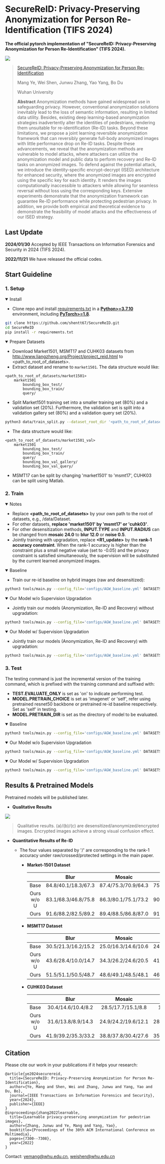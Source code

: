 



# SecureReID: Privacy-Preserving Anonymization for Person Re-Identification (TIFS 2024)

**The official pytorch implementation of "SecureReID: Privacy-Preserving Anonymization for Person Re-Identification" (TIFS 2024).**

![](./pics/framework.svg)

> [SecureReID: Privacy-Preserving Anonymization for Person Re-Identification](https://ieeexplore.ieee.org/abstract/document/10409614/ )
>
> Mang Ye, Wei Shen, Junwu Zhang, Yao Yang, Bo Du
>
> Wuhan University
>
> **Abstract** Anonymization methods have gained widespread use in safeguarding privacy. However, conventional anonymization solutions inevitably lead to the loss of semantic information, resulting in limited data utility. Besides, existing deep learning-based anonymization strategies inadvertently alter the identities of pedestrians, rendering them unsuitable for re-identification (Re-ID) tasks. Beyond these limitations, we propose a joint learning reversible anonymization framework that can reversibly generate full-body anonymized images with little performance drop on Re-ID tasks. Despite these advancements, we reveal that the anonymization methods are vulnerable to model attacks, where attackers can utilize the anonymization model and public data to perform recovery and Re-ID tasks on anonymized images. To defend against the potential attack, we introduce the identity-specific encrypt-decrypt (ISED) architecture for enhanced security, where the anonymized images are encrypted using the specific key for each identity. It renders the images computationally inaccessible to attackers while allowing for seamless reversal without loss using the corresponding keys. Extensive experiments demonstrate that the anonymization framework can guarantee Re-ID performance while protecting pedestrian privacy. In addition, we provide both empirical and theoretical evidence to demonstrate the feasibility of model attacks and the effectiveness of our ISED strategy.



## Last Update

**2024/01/30** Accepted by IEEE Transactions on Information Forensics and Security in 2024 (TIFS 2024). 

**2022/11/21** We have released the official codes.



## Start Guideline

### 1. Setup

<details open>
<summary>Install</summary>

- Clone repo and install [requirements.txt](./requirements.txt) in a [**Python>=3.7.10**](https://www.python.org/) environment, including [**PyTorch>=1.8**](https://pytorch.org/get-started/locally/).

```bash
git clone https://github.com/shentt67/SecureReID.git
cd SecureReID
pip install -r requirements.txt
```

</details>

<details open>
<summary>Prepare Datasets</summary>

- Download Market1501, MSMT17 and CUHK03 datasets from http://www.liangzheng.org/Project/project_reid.html to <path_to_root_of_datasets>.
- Extract dataset and rename to `market1501`. The data structure would like:

```
<path_to_root_of_datasets/market1501>
    market1501 
        bounding_box_test/
        bounding_box_train/
        query/
```

- Split Market1501 training set into a smaller training set (80%) and a validation set (20%). Furthermore, the validation set is split into a validation gallery set (80%) and a validation query set (20%).

```bash
python3 data/train_split.py --dataset_root_dir '<path_to_root_of_datasets>' --dataset_name 'market1501'
```

- The data structure would like:


```
<path_to_root_of_datasets/market1501_val>
    market1501 
        bounding_box_test/
        bounding_box_train/
        query/
        bounding_box_val_gallery/
        bounding_box_val_query/
```

- MSMT17 can be split by changing 'market1501' to  'msmt17', CUHK03 can be split using Matlab.

</details>

### 2. Train

<details open>
<summary>Notes</summary>

- Replace **<path_to_root_of_datasets>** by your own path to the root of datasets, e.g., /data/Dataset.
- For other datasets, **replace 'market1501' by 'msmt17' or 'cuhk03'**.
- For other desensitization methods,  **INPUT.TYPE** and **INPUT.RADIUS** can be changed from **mosaic 24.0** to **blur 12.0** or **noise 0.5**.
- Jointly training with upgradation, replace **<R1_update>** by the **rank-1 accuracy constraint**. When the rank-1 accuracy is higher than the constraint plus a small negative value (set to -0.05) and the privacy constraint is satisfied simultaneously, the supervision will be substituted by the current learned anonymized images.

</details>

<details open>
<summary>Baseline</summary>

- Train our re-id baseline on hybrid images (raw and desensitized):


```bash
python3 tools/main.py --config_file='configs/AGW_baseline.yml' DATASETS.ROOT_DIR "<path_to_root_of_datasets>" DATASETS.NAMES "('market1501_val')" INPUT.TYPE "mosaic" INPUT.RADIUS "24.0" OUTPUT_DIR "('./log/market1501/market1501-base-mosaic')" MODEL.MODE "C"
```

</details>

<details open>
<summary>Our Model w/o Supervision Upgradation</summary>

- Jointly train our models (Anonymization, Re-ID and Recovery) without upgradation:


```bash
python3 tools/main.py --config_file='configs/AGW_baseline.yml' DATASETS.ROOT_DIR "<path_to_root_of_datasets>" DATASETS.NAMES "('market1501_val')" INPUT.TYPE "mosaic" INPUT.RADIUS "24.0" OUTPUT_DIR "('./log/market1501/market1501-wosu-mosaic')"
```

</details>

<details open>
<summary>Our Model w/ Supervision Upgradation</summary>

- Jointly train our models (Anonymization, Re-ID and Recovery) with upgradation:


```bash
python3 tools/main.py --config_file='configs/AGW_baseline.yml' DATASETS.ROOT_DIR "<path_to_root_of_datasets>" DATASETS.NAMES "('market1501_val')" INPUT.TYPE "mosaic" INPUT.RADIUS "24.0" OUTPUT_DIR "('./log/market1501/market1501-full-mosaic')" MODEL.VAL_R1 "<R1_update>"
```

</details>

### 3. Test

The testing command is just the incremental version of the training command, which is prefixed with the training command and suffixed with:

- **TEST.EVALUATE_ONLY** is set as 'on' to indicate performing test.
- **MODEL.PRETRAIN_CHOICE** is set as 'imagenet' or 'self', refer using pretrained resnet50 backbone or pretrained re-id baseline respectively. Set as 'self' in testing.
- **MODEL.PRETRAIN_DIR** is set as the directory of model to be evaluated.

<details open>
<summary>Baseline</summary>

```bash
python3 tools/main.py --config_file='configs/AGW_baseline.yml' DATASETS.ROOT_DIR "<path_to_root_of_datasets>" DATASETS.NAMES "('market1501')" INPUT.TYPE "mosaic" INPUT.RADIUS "24.0" OUTPUT_DIR "('./log/market1501/test/market1501-base-mosaic')" MODEL.MODE "C" TEST.EVALUATE_ONLY "('on')" MODEL.PRETRAIN_CHOICE "('self')" MODEL.PRETRAIN_DIR "./log/market1501/market1501-base-mosaic"
```

</details>

<details open>
<summary>Our Model w/o Supervision Upgradation</summary>

```bash
python3 tools/main.py --config_file='configs/AGW_baseline.yml' DATASETS.ROOT_DIR "<path_to_root_of_datasets>" DATASETS.NAMES "('market1501')" INPUT.TYPE "mosaic" INPUT.RADIUS "24.0" OUTPUT_DIR "('./log/market1501/test/market1501-wosu-mosaic')" TEST.EVALUATE_ONLY "('on')" MODEL.PRETRAIN_CHOICE "('self')" MODEL.PRETRAIN_DIR "./log/market1501/market1501-wosu-mosaic"
```

</details>

<details open>
<summary>Our Model w/ Supervision Upgradation</summary>

```bash
python3 tools/main.py --config_file='configs/AGW_baseline.yml' DATASETS.ROOT_DIR "<path_to_root_of_datasets>" DATASETS.NAMES "('market1501')" INPUT.TYPE "mosaic" INPUT.RADIUS "24.0" OUTPUT_DIR "('./log/market1501/test/market1501-full-mosaic')" TEST.EVALUATE_ONLY "('on')" MODEL.PRETRAIN_CHOICE "('self')" MODEL.PRETRAIN_DIR "./log/market1501/market1501-full-mosaic"
```

</details>



## Results & Pretrained Models

Pretrained models will be published later.



- **Qualitative Results**

![](./pics/qualitative.svg)

> Qualitative results. (a)/(b)/(c) are desensitized/anonymized/encrypted images. Encrypted images achieve a strong visual confusion effect.



- **Quantitative Results of Re-ID**

  - The four values separated by '/' are corresponding to the rank-1 accuracy under raw/crossed/protected settings in the main paper.

    - **Market-1501 Dataset**

      |            |        Blur         |       Mosaic        |        Noise        |
      | :--------: | :-----------------: | :-----------------: | :-----------------: |
      |    Base    | 84.8/40.1/18.3/67.3 | 87.4/75.3/70.9/64.3 | 75.9/50.8/41.7/68.7 |
      | Ours w/o U | 83.1/68.3/46.8/75.8 | 86.3/80.1/75.1/73.2 | 90.4/77.5/67.5/84.4 |
      |    Ours    | 91.6/88.2/82.5/89.2 | 89.4/88.5/86.8/87.0 | 91.7/83.5/83.8/91.2 |

    - **MSMT17  Dataset**

      |            |        Blur         |       Mosaic        |        Noise        |
      | :--------: | :-----------------: | :-----------------: | :-----------------: |
      |    Base    | 30.5/21.3/16.2/15.2 | 25.0/16.3/14.6/10.6 | 24.1/20.1/18.5/18.2 |
      | Ours w/o U | 43.6/28.4/10.0/14.7 | 34.3/26.2/24.6/20.5 | 41.9/36.0/29.4/31.3 |
      |    Ours    | 51.5/51.1/50.5/48.7 | 48.6/49.1/48.5/48.1 | 46.9/48.1/46.2/46.0 |

    - **CUHK03  Dataset**

      |            |        Blur         |       Mosaic        |        Noise        |
      | :--------: | :-----------------: | :-----------------: | :-----------------: |
      |    Base    | 30.4/14.6/10.4/8.2  | 28.5/17.7/15.1/8.8  |  14.0/9.1/8.6/8.1   |
      | Ours w/o U | 31.6/13.8/8.9/14.3  | 24.9/24.2/19.6/12.1 | 28.1/30.4/30.4/31.9 |
      |    Ours    | 41.9/39.2/35.3/33.2 | 38.8/37.8/30.4/27.6 | 35.8/36.4/37.9/41.9 |

## Citation

Please cite our work in your publications if it helps your research:

```
@article{ye2024securereid,
  title={SecureReID: Privacy-Preserving Anonymization for Person Re-Identification},
  author={Ye, Mang and Shen, Wei and Zhang, Junwu and Yang, Yao and Du, Bo},
  journal={IEEE Transactions on Information Forensics and Security},
  year={2024},
  publisher={IEEE}
}
@inproceedings{zhang2022learnable,
  title={Learnable privacy-preserving anonymization for pedestrian images},
  author={Zhang, Junwu and Ye, Mang and Yang, Yao},
  booktitle={Proceedings of the 30th ACM International Conference on Multimedia},
  pages={7300--7308},
  year={2022}
}
```

Contact: [yemang@whu.edu.cn](mailto:yemang@whu.edu.cn), [weishen@whu.edu.cn](mailto:weishen@whu.edu.cn)

